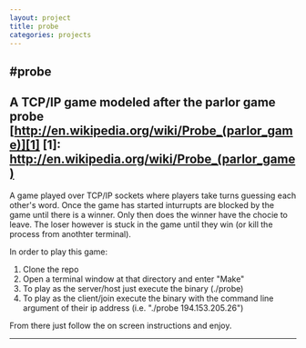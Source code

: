 ```yaml
---
layout: project
title: probe
categories: projects
---
```


#probe
---

A TCP/IP game modeled after the parlor game probe [http://en.wikipedia.org/wiki/Probe_(parlor_game)][1]
[1]: http://en.wikipedia.org/wiki/Probe_(parlor_game)
---

A game played over TCP/IP sockets where players take turns guessing each other's word. Once the game has started
inturrupts are blocked by the game until there is a winner. Only then does the winner have the chocie to leave. The
loser however is stuck in the game until they win (or kill the process from anothter terminal).

In order to play this game:

1. Clone the repo
2. Open a terminal window at that directory and enter "Make"
3. To play as the server/host just execute the binary (./probe)
4. To play as the client/join execute the binary with the command line argument of their ip
   address (i.e. "./probe 194.153.205.26")

From there just follow the on screen instructions and enjoy.

---
